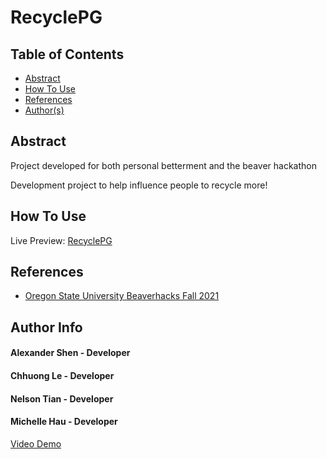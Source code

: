 # RecyclePG

## Table of Contents
- [Abstract](#Abstract)
- [How To Use](#how-to-use)
- [References](#references)
- [Author(s)](#author-info)

## Abstract
Project developed for both personal betterment and the beaver hackathon

Development project to help influence people to recycle more!


## How To Use

Live Preview: [RecyclePG](https://recyclepg.github.io/RecyclePG/)

## References

- [Oregon State University Beaverhacks Fall 2021](https://beaverhacks-fall-2021.devpost.com/)

## Author Info
#### Alexander Shen - Developer
#### Chhuong Le - Developer
#### Nelson Tian - Developer
#### Michelle Hau - Developer

[Video Demo](https://drive.google.com/file/d/1HA503zuUCkQ1drlbKTM61uFEnagt_1nh/view?usp=sharing)
